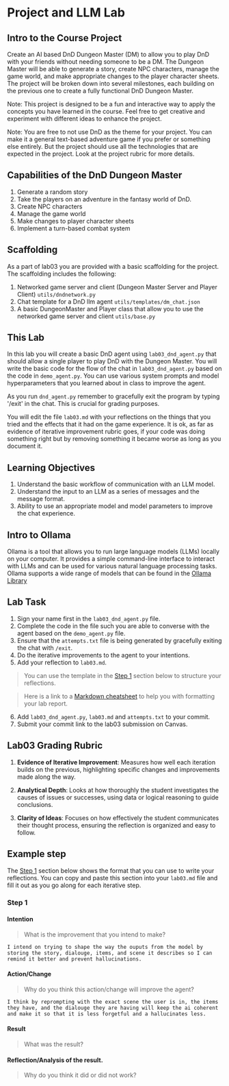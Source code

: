 # Project and LLM Lab

## Intro to the Course Project
Create an AI based DnD Dungeon Master (DM) to allow you to play DnD with your friends without needing someone to be a DM. The Dungeon Master will be able to generate a story, create NPC characters, manage the game world, and make appropriate changes to the player character sheets. The project will be broken down into several milestones, each building on the previous one to create a fully functional DnD Dungeon Master.

Note: This project is designed to be a fun and interactive way to apply the concepts you have learned in the course. Feel free to get creative and experiment with different ideas to enhance the project.

Note: You are free to not use DnD as the theme for your project. You can make it a general text-based adventure game if you prefer or something else entirely. But the project should use all the technologies that are expected in the project. Look at the project rubric for more details.

## Capabilities of the DnD Dungeon Master
1. Generate a random story
2. Take the players on an adventure in the fantasy world of DnD.
2. Create NPC characters
3. Manage the game world
4. Make changes to player character sheets
5. Implement a turn-based combat system

##  Scaffolding
As a part of lab03 you are provided with a basic scaffolding for the project. The scaffolding includes the following:

1. Networked game server and client (Dungeon Master Server and Player Client) `utils/dndnetwork.py`
2. Chat template for a DnD llm agent `utils/templates/dm_chat.json`
3. A basic DungeonMaster and Player class that allow you to use the networked game server and client `utils/base.py`

## This Lab

In this lab you will create a basic DnD agent using `lab03_dnd_agent.py` that should allow a single player to play DnD with the Dungeon Master. You will write the basic code for the flow of the chat in `lab03_dnd_agent.py` based on the code in `demo_agent.py`. You can use various system prompts and model hyperparameters that you learned about in class to improve the agent. 

As you run `dnd_agent.py` remember to gracefully exit the program by typing '/exit' in the chat. This is crucial for grading purposes.

You will edit the file `lab03.md` with your reflections on the things that you tried and the effects that it had on the game experience. It is ok, as far as evidence of iterative improvement rubric goes, if your code was doing something right but by removing something it became worse as long as you document it. 

## Learning Objectives

1. Understand the basic workflow of communication with an LLM model. 
2. Understand the input to an LLM as a series of messages and the message format.
3. Ability to use an appropriate model and model parameters to improve the chat experience.

## Intro to Ollama
Ollama is a tool that allows you to run large language models (LLMs) locally on your computer. It provides a simple command-line interface to interact with LLMs and can be used for various natural language processing tasks. Ollama supports a wide range of models that can be found in the [Ollama Library](https://ollama.com/library)

## Lab Task
1. Sign your name first in the `lab03_dnd_agent.py` file.
2. Complete the code in the file such you are able to converse with the agent based on the `demo_agent.py` file.
3. Ensure that the `attempts.txt` file is being generated by gracefully exiting the chat with `/exit`.
4. Do the iterative improvements to the agent to your intentions. 
5. Add your reflection to `lab03.md`.
> You can use the template in the [Step 1](#step-1) section below to structure your reflections. 

> Here is a link to a [Markdown cheatsheet]( https://github.com/adam-p/markdown-here/wiki/Markdown-Here-Cheatsheet) to help you with formatting your lab report.
6. Add `lab03_dnd_agent.py`, `lab03.md` and `attempts.txt` to your commit.
7. Submit your commit link to the lab03 submission on Canvas.

## Lab03 Grading Rubric

1. __Evidence of Iterative Improvement__: Measures how well each iteration builds on the previous, highlighting specific changes and improvements made along the way.

2. __Analytical Depth__: Looks at how thoroughly the student investigates the causes of issues or successes, using data or logical reasoning to guide conclusions.

3. __Clarity of Ideas__: Focuses on how effectively the student communicates their thought process, ensuring the reflection is organized and easy to follow.

## Example step

The [Step 1](#step-1) section below shows the format that you can use to write your reflections. You can copy and paste this section into your `lab03.md` file and fill it out as you go along for each iterative step.

### Step 1
#### Intention
>What is the improvement that you intend to make?

    I intend on trying to shape the way the ouputs from the model by storing the story, dialouge, items, and scene it describes so I can remind it better and prevent hallucinations. 

#### Action/Change
>Why do you think this action/change will improve the agent?

    I think by reprompting with the exact scene the user is in, the items they have, and the dialouge they are having will keep the ai coherent and make it so that it is less forgetful and a hallucinates less.

#### Result
>What was the result?

#### Reflection/Analysis of the result. 
>Why do you think it did or did not work?


